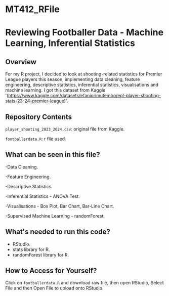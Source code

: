 # MT412_RFile
# Reviewing Footballer Data - Machine Learning, Inferential Statistics

## Overview 

For my R project, I decided to look at shooting-related statistics for Premier League players this season, implementing data cleaning, feature engineering, descriptive statistics, inferential statistics, visualisations and machine learning. I got this dataset from Kaggle '(https://www.kaggle.com/datasets/efaniorimutembo/epl-player-shooting-stats-23-24-premier-league)'.

## Repository Contents

`player_shooting_2023_2024.csv`: original file from Kaggle.

`footballerdata.R`: r file used.

## What can be seen in this file?

-Data Cleaning.

-Feature Engineering.

-Descriptive Statistics.

-Inferential Statistics - ANOVA Test.

-Visualisations - Box Plot, Bar Chart, Bar-Line Chart.

-Supervised Machine Learning - randomForest.


## What's needed to run this code?

- RStudio.
- stats library for R.
- randomForest library for R.

  
## How to Access for Yourself?
Click on `footballerdata.R` and download raw file, then open RStudio, Select File and then Open File to upload onto RStudio.


##
